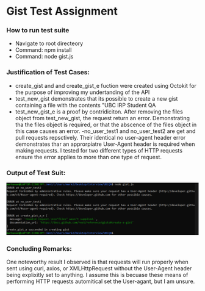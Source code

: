 # Gist Test Assignment

### How to run test suite
- Navigate to root directeory
- Command: npm install 
- Command: node gist.js

### Justification of Test Cases:

- create_gist and and create_gist_e fuction were created using Octokit for the purpose of improving my undertanding of the API
- test_new_gist demonstrates that its possible to create a new gist containing a file with the contents "UBC IRP Student QA
- test_new_gist_e is a proof by contridiciton. After removing the files object from test_new_gist, the request return an error. Demonstrating tha the files object is required, or that the abscence of the files object in this case causes an error.
-no_user_test1 and no_user_test2 are get and pull requests repsctively. Their identical no user-agent header error demonstrates thar an approrpiatre User-Agent header is required when making requests. I tested for two different types of HTTP requests ensure the error applies to more than one type of request.

### Output of Test Suit:
![Output of Test Suit](https://github.com/mark-van/gist-tests/blob/main/Images/test_output.PNG)

### Concluding Remarks:
One noteworthy result I observed is that requests will run properly when sent using curl, axios, or XMLHttpRequest without the User-Agent header being explixitly set to anything. I assume this is becuase these means of performing HTTP requests automitical set the User-agant, but I am unsure.